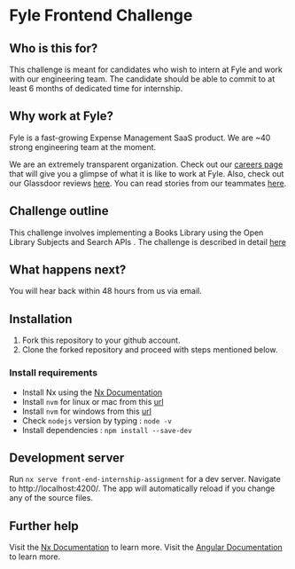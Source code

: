 # Fyle Frontend Challenge

## Who is this for?

This challenge is meant for candidates who wish to intern at Fyle and work with our engineering team. The candidate should be able to commit to at least 6 months of dedicated time for internship.

## Why work at Fyle?

Fyle is a fast-growing Expense Management SaaS product. We are ~40 strong engineering team at the moment. 

We are an extremely transparent organization. Check out our [careers page](https://careers.fylehq.com) that will give you a glimpse of what it is like to work at Fyle. Also, check out our Glassdoor reviews [here](https://www.glassdoor.co.in/Reviews/Fyle-Reviews-E1723235.htm). You can read stories from our teammates [here](https://stories.fylehq.com).

## Challenge outline

This challenge involves implementing a Books Library using the Open Library Subjects and Search APIs . The challenge is described in detail [here](./Application.md)

## What happens next?

You will hear back within 48 hours from us via email.

## Installation

1. Fork this repository to your github account.
2. Clone the forked repository and proceed with steps mentioned below.

### Install requirements
* Install Nx using the [Nx Documentation](https://nx.dev)
* Install `nvm` for linux or mac from this [url](https://github.com/creationix/nvm#installation-and-update)
* Install `nvm` for windows from this [url](https://github.com/coreybutler/nvm-windows/releases)
* Check `nodejs` version by typing : `node -v`
* Install dependencies : `npm install --save-dev`

## Development server

Run `nx serve front-end-internship-assignment` for a dev server. Navigate to http://localhost:4200/. The app will automatically reload if you change any of the source files.

## Further help

Visit the [Nx Documentation](https://nx.dev) to learn more.
Visit the [Angular Documentation](https://angular.io/guide/styleguide) to learn more.